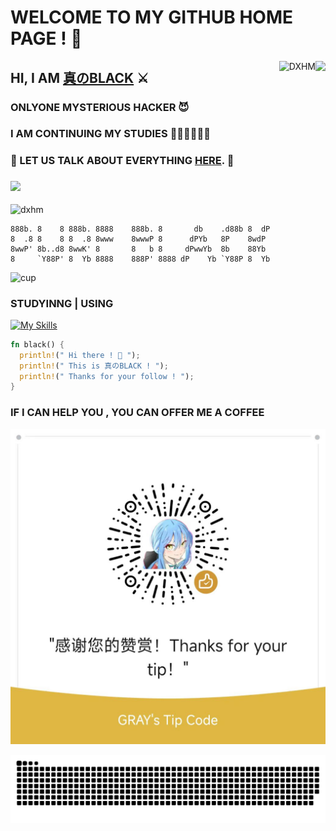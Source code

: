 # WELCOME TO MY GITHUB HOME PAGE ! 👋



<img align='right' src='https://github-readme-stats.vercel.app/api?username=DXHM&show_icons=true&&theme=default&hide=["contribs"]&&hide_title=true' /> 
<p><img align="right" src="https://github-readme-streak-stats.herokuapp.com/?user=DXHM" alt="DXHM" /></p>

## HI, I AM [真のBLACK](https://pureblack.eu.org/about) ⚔

### ONLYONE MYSTERIOUS HACKER 😈

### I AM CONTINUING MY STUDIES 👨🏻‍💻👩🏻‍💻

### 💬 LET US TALK ABOUT EVERYTHING [HERE](https://github.com/DXHM/DXHM/issues). 🤤


### ![](https://visitor-badge.laobi.icu/badge?page_id=DXHM.DXHM)

![dxhm](https://count.getloli.com/get/@dxhm?theme=rule34)
```
888b. 8    8 888b. 8888    888b. 8       db    .d88b 8  dP 
8  .8 8    8 8  .8 8www    8wwwP 8      dPYb   8P    8wdP  
8wwP' 8b..d8 8wwK' 8       8   b 8     dPwwYb  8b    88Yb  
8     `Y88P' 8  Yb 8888    888P' 8888 dP    Yb `Y88P 8  Yb                                                           
```
![cup](https://github-profile-trophy.vercel.app/?username=dxhm&theme=dark_lover)

### STUDYINNG | USING

[![My Skills](https://skillicons.dev/icons?i=c,python,linux,markdown,rust,java,git,js,html,css,github,arduino,vim,visualstudio,vscode,eclipse,idea)](https://pureblack.eu.org/about)

```rust
fn black() {
  println!(" Hi there ! 👋 ");
  println!(" This is 真のBLACK ! ");
  println!(" Thanks for your follow ! ");
}
```
### IF I CAN HELP YOU , YOU CAN OFFER ME A COFFEE
![tip](/tipcode.jpg)

![snake](https://raw.githubusercontent.com/DXHM/DXHM/main/ation/github-contribution-grid-snake.svg)

